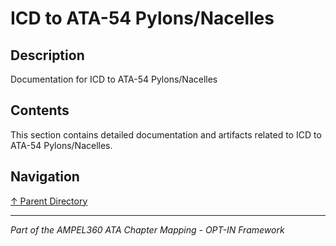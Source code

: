 # ICD to ATA-54 Pylons/Nacelles

## Description

Documentation for ICD to ATA-54 Pylons/Nacelles

## Contents

This section contains detailed documentation and artifacts related to ICD to ATA-54 Pylons/Nacelles.

## Navigation

[↑ Parent Directory](../README.md)

---

*Part of the AMPEL360 ATA Chapter Mapping - OPT-IN Framework*
